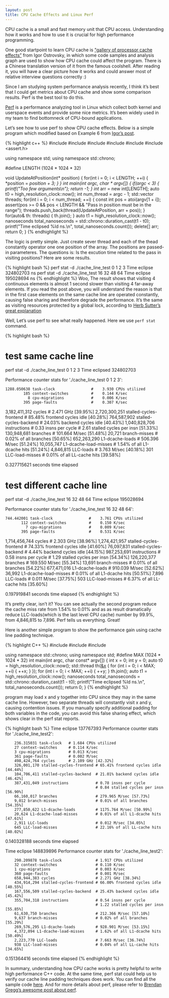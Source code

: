 ```yaml
---
layout: post
title: CPU Cache Effects and Linux Perf
---
```


CPU cache is a small and fast memory unit that CPU access. Understanding how it works and how to use it is crucial for high performance programming. 

One good startpoint to learn CPU cache is ["gallery of processor cache effects”](http://igoro.com/archive/gallery-of-processor-cache-effects/) from Igor Ostrovsky, in which some code samples and analysis graph are used to show how CPU cache could affect the program. There is a Chinese translation version of it from the famous coolshell. After reading it, you will have a clear picture how it works and could answer most of relative interview questions correctly :)

Since I am studying system performance analysis recently, I think it’s best that I could get metrics about CPU cache and show some comparison results. Perf is the best tool to do this. 

[Perf](http://en.wikipedia.org/wiki/Perf_%28Linux%29) is a performance analyzing tool in Linux which collect both kernel and userspace events and provide some nice metrics. It’s been widely used in my team to find bottomneck of CPU-bound applications. 

Let’s see how to use perf to show CPU cache effects. Below is a simple program which modified based on Example 6 from [Igor’s post](http://igoro.com/archive/gallery-of-processor-cache-effects/).

{% highlight c++ %}
#include <cstdio>
#include <cstdlib>
#include <chrono>
#include <thread>
#include <vector>
#include <assert.h>

using namespace std;
using namespace std::chrono;

#define LENGTH  (1024 * 1024 * 32)

void UpdateAtPosition(int* position) {
    for(int i = 0; i < LENGTH; ++i) {
        *position = *position + 3;
    }
}
int main(int argc, char * argv[])
{
    if(argc < 3) {
        printf("Too few arguments\n");
        return -1;
    }
    int* arr = new int[LENGTH];
    auto t0 = high_resolution_clock::now();
    int num_thread = argc - 1;
    std::vector<thread> threads;
    for(int i = 0; i < num_thread; ++i) {
        const int pos = atoi(argv[1 + i]);
        assert(pos >= 0 && pos < LENGTH && "Pass in position must be in  the range");
        threads.push_back(thread(UpdateAtPosition, arr + pos));
    }
    for(auto& th: threads) {
        th.join();
    }
    auto t1 = high_resolution_clock::now();
    nanoseconds total_nanoseconds = std::chrono::duration_cast<nanoseconds>(t1 - t0);
    printf("Time eclipsed %ld ns.\n", total_nanoseconds.count());
    delete[] arr;
    return 0;
}
{% endhighlight %}

The logic is pretty simple. Just create sever thread and each of the thead constantly operator one one position of the array. The positions are passed-in parameteres. The questions is: Is the excution time related to the pass in visiting positions? Here are some results.

{% highlight bash %}
perf stat -d ./cache_line_test 0 1 2 3
Time eclipse 324802703 ns
perf stat -d ./cache_line_test 16 32 48 64
Time eclipse 195028694 ns
{% endhighlight %}
Woo, The result shows that visiting 4 continuous elements is almost 1 second slower than visiting 4 far-away elements. If you read the post above, you will understand the reason is that in the first case elements on the same cache line are operated constantly, causing false sharing and therefore degrade the performance. It’s the same as visiting resources protected by a global lock, according to [Herb Sutter’s great explanation](http://www.drdobbs.com/parallel/maximize-locality-minimize-contention/208200273?pgno=1)

Well, Let’s use perf to see what really happened. Here we use ``perf stat`` command. 

{% highlight bash %}
# test same cache line
perf stat -d ./cache_line_test 0 1 2 3
Time eclipsed 324802703

 Performance counter stats for './cache_line_test 0 1 2 3':

    1288.050638 task-clock                #    3.930 CPUs utilized
            185 context-switches          #    0.144 K/sec
              8 cpu-migrations            #    0.006 K/sec
            395 page-faults               #    0.307 K/sec
  3,182,411,312 cycles                    #    2.471 GHz                     [39.95%]
  2,720,300,251 stalled-cycles-frontend   #   85.48% frontend cycles idle    [40.28%]
    764,587,902 stalled-cycles-backend    #   24.03% backend  cycles idle    [40.43%]
  1,040,828,706 instructions              #    0.33  insns per cycle
                                          #    2.61  stalled cycles per insn [51.33%]
    130,948,681 branches                  #  101.664 M/sec                   [51.48%]
         20,721 branch-misses             #    0.02% of all branches         [50.65%]
    652,263,290 L1-dcache-loads           #  506.396 M/sec                   [51.24%]
     10,055,747 L1-dcache-load-misses     #    1.54% of all L1-dcache hits   [51.24%]
      4,846,815 LLC-loads                 #    3.763 M/sec                   [40.18%]
            301 LLC-load-misses           #    0.01% of all LL-cache hits    [39.58%]

0.327715621 seconds time elapsed

# test different cache line
perf stat -d ./cache_line_test 16 32 48 64
Time eclipse 195028694

 Performance counter stats for './cache_line_test 16 32 48 64':

    744.442001 task-clock                #    3.761 CPUs utilized
           112 context-switches          #    0.150 K/sec
             7 cpu-migrations            #    0.009 K/sec
           395 page-faults               #    0.531 K/sec
 1,714,456,744 cycles                    #    2.303 GHz                     [38.96%]
 1,274,421,957 stalled-cycles-frontend   #   74.33% frontend cycles idle    [41.60%]
    76,097,831 stalled-cycles-backend    #    4.44% backend  cycles idle    [44.15%]
   987,253,691 instructions              #    0.58  insns per cycle
                                         #    1.29  stalled cycles per insn [54.34%]
   126,220,377 branches                  #  169.550 M/sec                   [55.34%]
        13,691 branch-misses             #    0.01% of all branches         [54.22%]
   677,471,016 L1-dcache-loads           #  910.039 M/sec                   [52.62%]
        36,992 L1-dcache-load-misses     #    0.01% of all L1-dcache hits   [50.51%]
         7,896 LLC-loads                 #    0.011 M/sec                   [37.75%]
           503 LLC-load-misses           #    6.37% of all LL-cache hits    [35.60%]

0.197919841 seconds time elapsed
{% endhighlight %}

It’s pretty clear, isn’t it? You can see actually the second program reduce the cache miss rate from 1.54% to 0.01% and as as result dramatically reduce LLC-loads(which is the last level CPU cache) number by 99.9%, from 4,846,815 to 7,896. Perf tells us everything. Great!

Here is another simple program to show the performance gain using cache line padding technique. 

{% highlight C++ %}
#include <iostream>
#include <thread>
#include <chrono>

using namespace std::chrono;
using namespace std;
#define MAX (1024 * 1024 * 32)
int main(int argc, char const* argv[]) {
    int x = 0;
    int y = 0;
    auto t0 = high_resolution_clock::now();
    std::thread th([&x]() {
        for (int i = 0; i < MAX; ++i) {
            ++x;
        }
    });
    for (int i = 0; i < MAX; ++i) {
        ++y;
    }
    th.join();
    auto t1 = high_resolution_clock::now();
    nanoseconds total_nanoseconds = std::chrono::duration_cast<nanoseconds>(t1 - t0);
    printf("Time eclipsed %ld ns.\n", total_nanoseconds.count());
    return 0;
}
{% endhighlight %}

program may load x and y together into CPU since they may in the same cache line. However, two separate threads will constantly visit x and y, causing contention issues. If you manually specify additional padding for both variables in the code, you can avoid this false sharing effect, which shows clear in the perf stat reports.

{% highlight bash %}
Time eclipse 137767393
Performance counter stats for './cache_line_test2':

        236.315031 task-clock   # 1.684 CPUs utilized
        27 context-switches     # 0.114 K/sec
        3 cpu-migrations        # 0.013 K/sec
        361 page-faults         # 0.002 M/sec
        498,424,764 cycles      # 2.109 GHz [42.32%]
        326,001,170 stalled-cycles-frontend # 65.41% frontend cycles idle [44.44%]
        104,706,411 stalled-cycles-backend  # 21.01% backend cycles idle [46.42%]
        387,431,049 instructions            # 0.78 insns per cycle
                                            # 0.84 stalled cycles per insn [56.90%]
        66,160,017 branches                 # 279.965 M/sec [57.73%]
        9,012 branch-misses                 # 0.01% of all branches [54.35%]
        277,850,622 L1-dcache-loads         # 1175.764 M/sec [50.99%]
        20,624 L1-dcache-load-misses        # 0.01% of all L1-dcache hits [47.61%]
        2,911 LLC-loads                     # 0.012 M/sec [34.05%]
        645 LLC-load-misses                 # 22.16% of all LL-cache hits [40.02%]

0.140328188 seconds time elapsed

Time eclipse 148839896
Performance counter stats for './cache_line_test2':

        290.209878 task-clock               # 1.917 CPUs utilized
        32 context-switches                 # 0.110 K/sec
        1 cpu-migrations                    # 0.003 K/sec
        360 page-faults                     # 0.001 M/sec
        658,944,383 cycles                  # 2.271 GHz [38.34%]
        434,914,294 stalled-cycles-frontend # 66.00% frontend cycles idle [40.55%]
        167,556,509 stalled-cycles-backend  # 25.43% backend cycles idle [45.42%]
        355,704,318 instructions            # 0.54 insns per cycle
                                            # 1.22 stalled cycles per insn [55.85%]
        61,630,750 branches                 # 212.366 M/sec [57.10%]
        9,637 branch-misses                 # 0.02% of all branches [55.29%]
        269,576,295 L1-dcache-loads         # 928.901 M/sec [53.15%]
        4,372,094 L1-dcache-load-misses     # 1.62% of all L1-dcache hits [50.49%]
        2,223,770 LLC-loads                 # 7.663 M/sec [36.74%]
        938 LLC-load-misses                 # 0.04% of all LL-cache hits [34.65%]

0.151364416 seconds time elapsed
{% endhighlight %}

In summary, understanding how CPU cache works is pretty helpful to write high performance C++ code. At the same time, perf stat could help us to verify our cache line padding techniques does work.  You can find all the sample code [here](https://github.com/qqibrow/PerfTest/tree/master/CacheTest). And for more details about perf, please refer to [Brendan Gregg’s awesome post about perf](http://www.brendangregg.com/perf.html).
